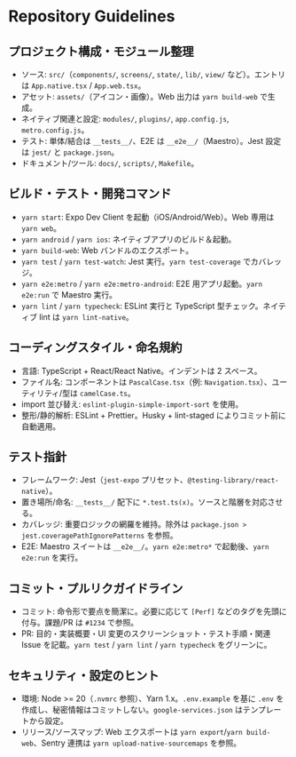 # Repository Guidelines

## プロジェクト構成・モジュール整理
- ソース: `src/`（`components/`, `screens/`, `state/`, `lib/`, `view/` など）。エントリは `App.native.tsx` / `App.web.tsx`。
- アセット: `assets/`（アイコン・画像）。Web 出力は `yarn build-web` で生成。
- ネイティブ関連と設定: `modules/`, `plugins/`, `app.config.js`, `metro.config.js`。
- テスト: 単体/結合は `__tests__/`、E2E は `__e2e__/`（Maestro）。Jest 設定は `jest/` と `package.json`。
- ドキュメント/ツール: `docs/`, `scripts/`, `Makefile`。

## ビルド・テスト・開発コマンド
- `yarn start`: Expo Dev Client を起動（iOS/Android/Web）。Web 専用は `yarn web`。
- `yarn android` / `yarn ios`: ネイティブアプリのビルド＆起動。
- `yarn build-web`: Web バンドルのエクスポート。
- `yarn test` / `yarn test-watch`: Jest 実行。`yarn test-coverage` でカバレッジ。
- `yarn e2e:metro` / `yarn e2e:metro-android`: E2E 用アプリ起動。`yarn e2e:run` で Maestro 実行。
- `yarn lint` / `yarn typecheck`: ESLint 実行と TypeScript 型チェック。ネイティブ lint は `yarn lint-native`。

## コーディングスタイル・命名規約
- 言語: TypeScript + React/React Native。インデントは 2 スペース。
- ファイル名: コンポーネントは `PascalCase.tsx`（例: `Navigation.tsx`）、ユーティリティ/型は `camelCase.ts`。
- import 並び替え: `eslint-plugin-simple-import-sort` を使用。
- 整形/静的解析: ESLint + Prettier。Husky + lint-staged によりコミット前に自動適用。

## テスト指針
- フレームワーク: Jest（`jest-expo` プリセット、`@testing-library/react-native`）。
- 置き場所/命名: `__tests__/` 配下に `*.test.ts(x)`。ソースと階層を対応させる。
- カバレッジ: 重要ロジックの網羅を維持。除外は `package.json > jest.coveragePathIgnorePatterns` を参照。
- E2E: Maestro スイートは `__e2e__/`。`yarn e2e:metro*` で起動後、`yarn e2e:run` を実行。

## コミット・プルリクガイドライン
- コミット: 命令形で要点を簡潔に。必要に応じて `[Perf]` などのタグを先頭に付与。課題/PR は `#1234` で参照。
- PR: 目的・実装概要・UI 変更のスクリーンショット・テスト手順・関連 Issue を記載。`yarn test` / `yarn lint` / `yarn typecheck` をグリーンに。

## セキュリティ・設定のヒント
- 環境: Node >= 20（`.nvmrc` 参照）、Yarn 1.x。`.env.example` を基に `.env` を作成し、秘密情報はコミットしない。`google-services.json` はテンプレートから設定。
- リリース/ソースマップ: Web エクスポートは `yarn export`/`yarn build-web`、Sentry 連携は `yarn upload-native-sourcemaps` を参照。
